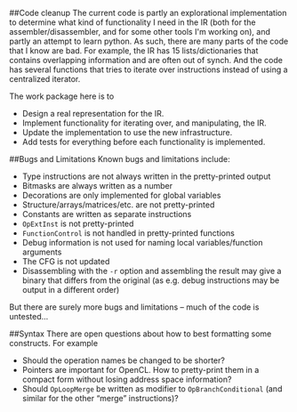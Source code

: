 ##Code cleanup
The current code is partly an explorational implementation to determine what kind of functionality I need in the IR (both for the assembler/disassembler, and for some other tools I'm working on), and partly an attempt to learn python. As such, there are many parts of the code that I know are bad. For example, the IR has 15 lists/dictionaries that contains overlapping information and are often out of synch. And the code has several functions that tries to iterate over instructions instead of using a centralized iterator.

The work package here is to
* Design a real representation for the IR.
* Implement functionality for iterating over, and manipulating, the IR.
* Update the implementation to use the new infrastructure.
* Add tests for everything before each functionality is implemented.

##Bugs and Limitations
Known bugs and limitations include:
* Type instructions are not always written in the pretty-printed output
* Bitmasks are always written as a number
* Decorations are only implemented for global variables
* Structure/arrays/matrices/etc. are not pretty-printed
* Constants are written as separate instructions
* `OpExtInst` is not pretty-printed
* `FunctionControl` is not handled in pretty-printed functions
* Debug information is not used for naming local variables/function arguments
* The CFG is not updated
* Disassembling with the `-r` option and assembling the result may give a binary that differs from the original (as e.g. debug instructions may be output in a different order)

But there are surely more bugs and limitations – much of the code is untested...

##Syntax
There are open questions about how to best formatting some constructs. For example
* Should the operation names be changed to be shorter?
* Pointers are important for OpenCL. How to pretty-print them in a compact form without losing address space information?
* Should `OpLoopMerge` be written as modifier to `OpBranchConditional` (and similar for the other “merge” instructions)?

 
